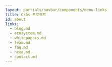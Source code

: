 ```yaml
---
layout: partials/navbar/components/menu-links
title: Orbs 프로젝트
id: about
links:
  - blog.md
  - ecosystem.md
  - whitepapers.md
  - team.md
  - faq.md
  - hexa.md
  - contact.md
---
```

